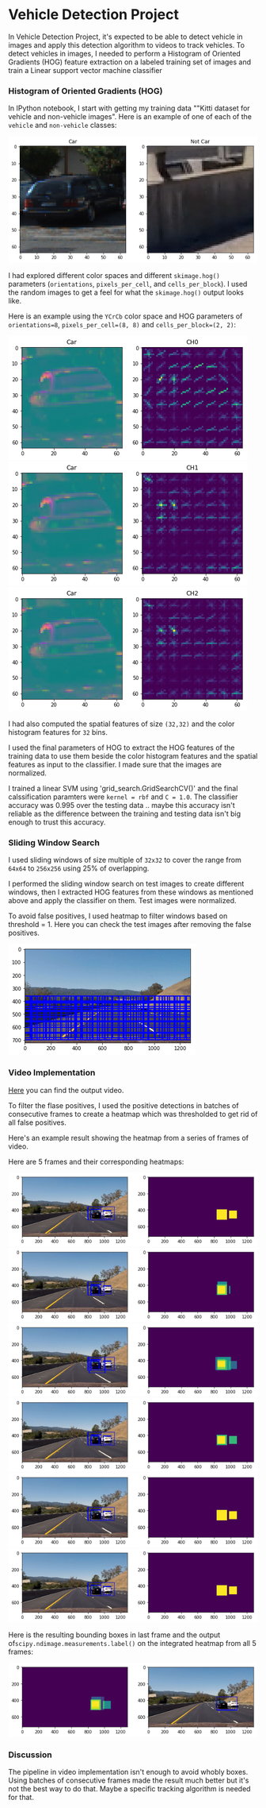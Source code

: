# Vehicle Detection Project

In Vehicle Detection Project, it's expected to be able to detect vehicle in images and apply this detection algorithm to videos to track vehicles.
To detect vehicles in images, I needed to perform a Histogram of Oriented Gradients (HOG) feature extraction on a labeled training set of images and train a Linear support vector machine classifier

[//]: # (Image References)
[image1]: ./output_images/Vehicle_and_Non_Vehicle.png
[image2]: ./output_images/HOG0.png
[image4]: ./output_images/HOG1.png
[image5]: ./output_images/HOG2.png
[image6]: ./output_images/Test_Sliding_Windows.png
[image7]: ./output_images/Video_Test_Heat_map.png
[image8]: ./output_images/Video_Test_Heat_map1.png
[image9]: ./output_images/Video_Test_Heat_map2.png
[image10]: ./output_images/Video_Test_Heat_map3.png
[image11]: ./output_images/Video_Test_Heat_map4.png
[image12]: ./output_images/Video_Test_Heat_map5.png
[image13]: ./output_images/Video_Test_Output.png
[video1]: ./project_video.mp4


### Histogram of Oriented Gradients (HOG)

In IPython notebook, I start with getting my training data ""Kitti dataset for vehicle and non-vehicle images".  Here is an example of one of each of the `vehicle` and `non-vehicle` classes:

![alt text][image1]

I had explored different color spaces and different `skimage.hog()` parameters (`orientations`, `pixels_per_cell`, and `cells_per_block`).  I used the random images to get a feel for what the `skimage.hog()` output looks like. 

Here is an example using the `YCrCb` color space and HOG parameters of `orientations=8`, `pixels_per_cell=(8, 8)` and `cells_per_block=(2, 2)`:

![alt text][image2]
![alt text][image4]
![alt text][image5]

I had also computed the spatial features of size `(32,32)` and the color histogram features for `32` bins.

I used the final parameters of HOG to extract the HOG features of the training data to use them beside the color histogram features and the spatial features as input to the classifier. I made sure that the images are normalized.

I trained a linear SVM using 'grid_search.GridSearchCV()' and the final calssification paramters were `kernel = rbf` and `C = 1.0`. The classifier accuracy was 0.995 over the testing data .. maybe this accuracy isn't reliable as the difference between the training and testing data isn't big enough to trust this accuracy.


### Sliding Window Search

I used sliding windows of size multiple of `32x32` to cover the range from `64x64` to `256x256` using 25% of overlapping.

I performed the sliding window search on test images to create different windows, then I extracted HOG features from these windows as mentioned above and apply the classifier on them. Test images were normalized.

To avoid false positives, I used heatmap to filter windows based on threshold = 1. Here you can check the test images after removing the false positives.

![alt text][image6]


### Video Implementation

[Here](./project_video.mp4) you can find the output video.

To filter the flase positives, I used the positive detections in batches of consecutive frames to create a heatmap which was thresholded to get rid of all false positives.

Here's an example result showing the heatmap from a series of frames of video.

Here are 5 frames and their corresponding heatmaps:

![alt text][image7]
![alt text][image8]
![alt text][image9]
![alt text][image10]
![alt text][image11]
![alt text][image12]

Here is the resulting bounding boxes in last frame and the output of`scipy.ndimage.measurements.label()` on the integrated heatmap from all 5 frames:

![alt text][image13]

### Discussion

The pipeline in video implementation isn't enough to avoid whobly boxes. Using batches of consecutive frames made the result much better but it's not the best way to do that. Maybe a specific tracking algorithm is needed for that.
